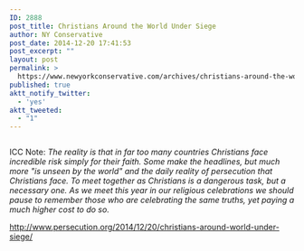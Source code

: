 ```yaml
---
ID: 2888
post_title: Christians Around the World Under Siege
author: NY Conservative
post_date: 2014-12-20 17:41:53
post_excerpt: ""
layout: post
permalink: >
  https://www.newyorkconservative.com/archives/christians-around-the-world-under-siege/
published: true
aktt_notify_twitter:
  - 'yes'
aktt_tweeted:
  - "1"
---
```

<p><img src="http://www.newyorkconservative.com/wp-content/uploads/2014/12/122014_2241_ChristiansA1.jpg" alt=""/>
	</p><p>ICC Note: <em>The reality is that in far too many countries Christians face incredible risk simply for their faith. Some make the headlines, but much more "is unseen by the world" and the daily reality of persecution that Christians face. To meet together as Christians is a dangerous task, but a necessary one. As we meet this year in our religious celebrations we should pause to remember those who are celebrating the same truths, yet paying a much higher cost to do so.</em>
	</p><p><a href="http://www.persecution.org/2014/12/20/christians-around-world-under-siege/">http://www.persecution.org/2014/12/20/christians-around-world-under-siege/</a>
	</p>